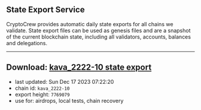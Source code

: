 ## State Export Service
CryptoCrew provides automatic daily state exports for all chains we validate. State export files can be used as genesis files and are a snapshot of the current blockchain state, including all validators, accounts, balances and delegations.

---
**Download: [kava_2222-10 state export](https://dl.ccvalidators.com/SERVICE/kava/kava_2222-10_export_7769079.json)**
---

- last updated: Sun Dec 17 2023 07:22:20
- chain id: `kava_2222-10`
- export height: `7769079`
- use for: airdrops, local tests, chain recovery
